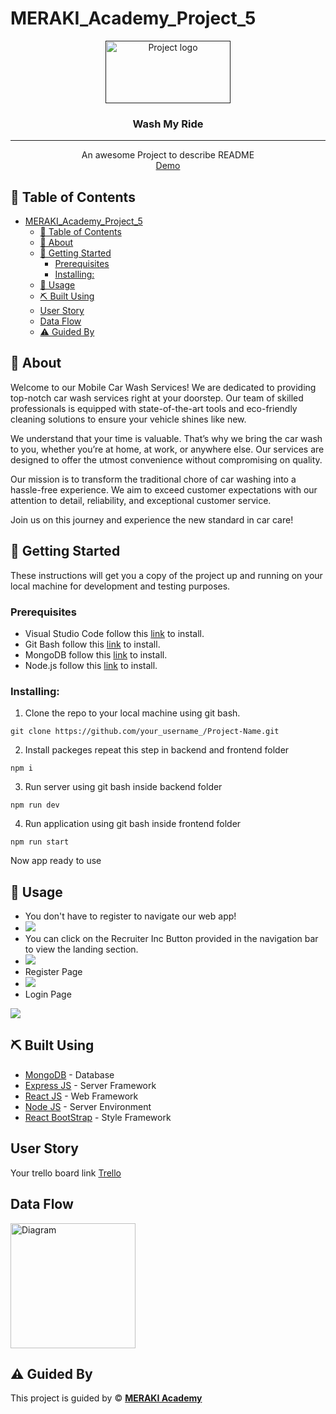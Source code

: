 # MERAKI_Academy_Project_5

<p align="center">
<a href="" target="_blank" rel="noopener noreferrer">
 <img width="200px" height="100px" src="." alt="Project logo">
 </a>
</p>

<h3 align="center">Wash My Ride
</h3>

---

<p align="center"> An awesome Project to describe README 
    <br> 
<a href='https://www.meraki-academy.org'>Demo</a>
    <br> 
</p>

## 📝 Table of Contents

- [MERAKI\_Academy\_Project\_5](#meraki_academy_project_5)
  - [📝 Table of Contents](#-table-of-contents)
  - [🧐 About ](#-about-)
  - [🏁 Getting Started ](#-getting-started-)
    - [Prerequisites](#prerequisites)
    - [Installing:](#installing)
  - [🎈 Usage ](#-usage-)
  - [⛏️ Built Using ](#️-built-using-)
  - [User Story ](#user-story-)
  - [Data Flow ](#data-flow-)
  - [⚠️ Guided By ](#️-guided-by-)

## 🧐 About <a name = "about"></a>

Welcome to our Mobile Car Wash Services! We are dedicated to providing top-notch car wash services right at your doorstep. Our team of skilled professionals is equipped with state-of-the-art tools and eco-friendly cleaning solutions to ensure your vehicle shines like new.

We understand that your time is valuable. That’s why we bring the car wash to you, whether you’re at home, at work, or anywhere else. Our services are designed to offer the utmost convenience without compromising on quality.

Our mission is to transform the traditional chore of car washing into a hassle-free experience. We aim to exceed customer expectations with our attention to detail, reliability, and exceptional customer service.

Join us on this journey and experience the new standard in car care!

## 🏁 Getting Started <a name = "getting_started"></a>

These instructions will get you a copy of the project up and running on your local machine for development and testing purposes.

### Prerequisites

- Visual Studio Code follow this <a href=''>link</a> to install.
- Git Bash follow this <a href=''>link</a> to install.
- MongoDB follow this <a href=''>link</a> to install.
- Node.js follow this <a href=''>link</a> to install.

### Installing:

1. Clone the repo to your local machine using git bash.

```
git clone https://github.com/your_username_/Project-Name.git
```

2. Install packeges repeat this step in backend and frontend folder

```
npm i
```

3. Run server using git bash inside backend folder

```
npm run dev
```

4. Run application using git bash inside frontend folder

```
npm run start
```

Now app ready to use

## 🎈 Usage <a name="usage"></a>


- You don't have to register to navigate our web app!
- <img src="./pictures/Jobs.png">
- You can click on the Recruiter Inc Button provided in the navigation bar to view the landing section.
- <img src="./pictures/landing.png">
- Register Page
- <img src="./pictures/reg.png">
-  Login Page
  <img src="./pictures/login.png">

## ⛏️ Built Using <a name = "built_using"></a>

- [MongoDB](https://www.mongodb.com/) - Database
- [Express JS](https://expressjs.com/) - Server Framework
- [React JS](https://https://reactjs.org/) - Web Framework
- [Node JS](https://nodejs.org/en/) - Server Environment
- [React BootStrap](https://react-bootstrap.github.io/) - Style Framework

## User Story <a name = "#user_story"></a>

Your trello board link
<a href="https://trello.com/b/dlehmeBx/job-search-platform">Trello</a>

## Data Flow <a name = "#data_flow"></a>

<img width=200px height=200px src="./pictures/p4-diagram.png" alt="Diagram"></a>

## ⚠️ Guided By <a name = "guided_by"></a>

This project is guided by ©️ **[MERAKI Academy](https://www.meraki-academy.org)**